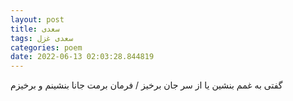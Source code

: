 ```yaml
---
layout: post
title: سعدی
tags: سعدی غزل
categories: poem
date: 2022-06-13 02:03:28.844819
---
```


گفتی به غمم بنشین یا از سر جان برخیز / فرمان برمت جانا بنشینم و برخیزم